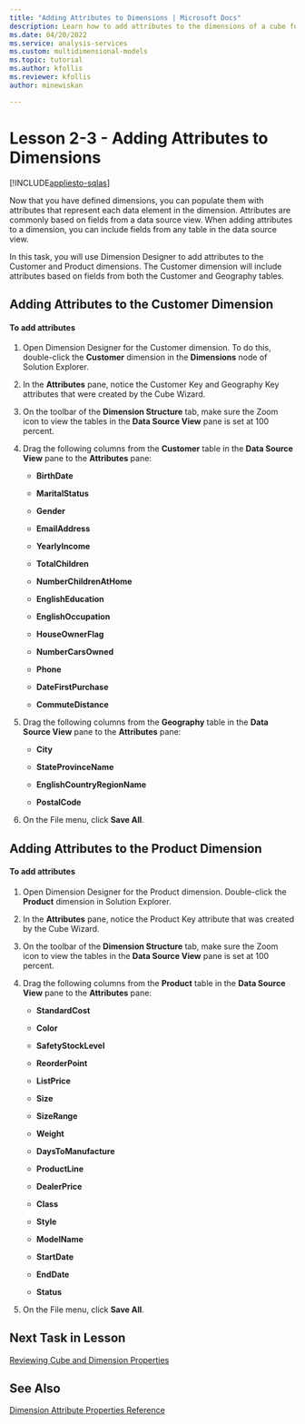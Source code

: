 ```yaml
---
title: "Adding Attributes to Dimensions | Microsoft Docs"
description: Learn how to add attributes to the dimensions of a cube for an Analysis Services project.
ms.date: 04/20/2022
ms.service: analysis-services
ms.custom: multidimensional-models
ms.topic: tutorial
ms.author: kfollis
ms.reviewer: kfollis
author: minewiskan

---
```

# Lesson 2-3 - Adding Attributes to Dimensions
[!INCLUDE[appliesto-sqlas](../includes/appliesto-sqlas.md)]

Now that you have defined dimensions, you can populate them with attributes that represent each data element in the dimension. Attributes are commonly based on fields from a data source view. When adding attributes to a dimension, you can include fields from any table in the data source view.  
  
In this task, you will use Dimension Designer to add attributes to the Customer and Product dimensions. The Customer dimension will include attributes based on fields from both the Customer and Geography tables.  
  
## Adding Attributes to the Customer Dimension  
  
#### To add attributes  
  
1.  Open Dimension Designer for the Customer dimension. To do this, double-click the **Customer** dimension in the **Dimensions** node of Solution Explorer.  
  
2.  In the **Attributes** pane, notice the Customer Key and Geography Key attributes that were created by the Cube Wizard.  
  
3.  On the toolbar of the **Dimension Structure** tab, make sure the Zoom icon to view the tables in the **Data Source View** pane is set at 100 percent.  
  
4.  Drag the following columns from the **Customer** table in the **Data Source View** pane to the **Attributes** pane:  
  
    -   **BirthDate**  
  
    -   **MaritalStatus**  
  
    -   **Gender**  
  
    -   **EmailAddress**  
  
    -   **YearlyIncome**  
  
    -   **TotalChildren**  
  
    -   **NumberChildrenAtHome**  
  
    -   **EnglishEducation**  
  
    -   **EnglishOccupation**  
  
    -   **HouseOwnerFlag**  
  
    -   **NumberCarsOwned**  
  
    -   **Phone**  
  
    -   **DateFirstPurchase**  
  
    -   **CommuteDistance**  
  
5.  Drag the following columns from the **Geography** table in the **Data Source View** pane to the **Attributes** pane:  
  
    -   **City**  
  
    -   **StateProvinceName**  
  
    -   **EnglishCountryRegionName**  
  
    -   **PostalCode**  
  
6.  On the File menu, click **Save All**.  
  
## Adding Attributes to the Product Dimension  
  
#### To add attributes  
  
1.  Open Dimension Designer for the Product dimension. Double-click the **Product** dimension in Solution Explorer.  
  
2.  In the **Attributes** pane, notice the Product Key attribute that was created by the Cube Wizard.  
  
3.  On the toolbar of the **Dimension Structure** tab, make sure the Zoom icon to view the tables in the **Data Source View** pane is set at 100 percent.  
  
4.  Drag the following columns from the **Product** table in the **Data Source View** pane to the **Attributes** pane:  
  
    -   **StandardCost**  
  
    -   **Color**  
  
    -   **SafetyStockLevel**  
  
    -   **ReorderPoint**  
  
    -   **ListPrice**  
  
    -   **Size**  
  
    -   **SizeRange**  
  
    -   **Weight**  
  
    -   **DaysToManufacture**  
  
    -   **ProductLine**  
  
    -   **DealerPrice**  
  
    -   **Class**  
  
    -   **Style**  
  
    -   **ModelName**  
  
    -   **StartDate**  
  
    -   **EndDate**  
  
    -   **Status**  
  
5.  On the File menu, click **Save All**.  
  
## Next Task in Lesson  
[Reviewing Cube and Dimension Properties](lesson-2-4-reviewing-cube-and-dimension-properties.md)  
  
## See Also  
[Dimension Attribute Properties Reference](../multidimensional-models/dimension-attribute-properties-reference.md)  
  
  
  
